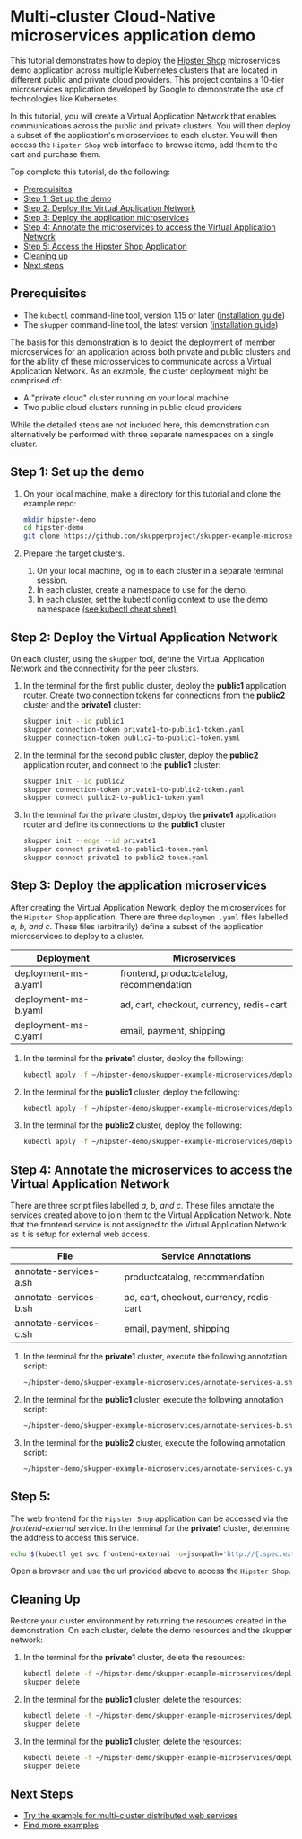 # Multi-cluster Cloud-Native microservices application demo

This tutorial demonstrates how to deploy the [Hipster Shop](https://github.com/GoogleCloudPlatform/microservices-demo/) microservices demo application across multiple Kubernetes clusters that are located in different public and private cloud providers. This project contains a 10-tier microservices application developed by Google to demonstrate the use of technologies like Kubernetes.

In this tutorial, you will create a Virtual Application Network that enables communications across the public and private clusters. You will then deploy a subset of the application's microservices to each cluster. You will then access the `Hipster Shop` web interface to browse items, add them to the cart and purchase them.

Top complete this tutorial, do the following:

* [Prerequisites](#prerequisites)
* [Step 1: Set up the demo](#step-1-set-up-the-demo)
* [Step 2: Deploy the Virtual Application Network](#step-2-deploy-the-virtual-application-network)
* [Step 3: Deploy the application microservices](#step-3-deploy-the-application-microservices)
* [Step 4: Annotate the microservices to access the Virtual Application Network](#step-4-annotate-the-microservices-to-access-the-virtual-application-network)
* [Step 5: Access the Hipster Shop Application](#step-5-access-the-hipster-shop-application)
* [Cleaning up](#cleaning-up)
* [Next steps](#next-steps)

## Prerequisites

* The `kubectl` command-line tool, version 1.15 or later ([installation guide](https://kubernetes.io/docs/tasks/tools/install-kubectl/))
* The `skupper` command-line tool, the latest version ([installation guide](https://skupper.io/start/index.html#step-1-install-the-skupper-command-line-tool-in-your-environment))

The basis for this demonstration is to depict the deployment of member microservices for an application across both private and public clusters and for the ability of these microsservices to communicate across a Virtual Application Network. As an example, the cluster deployment might be comprised of:

* A "private cloud" cluster running on your local machine
* Two public cloud clusters running in public cloud providers

While the detailed steps are not included here, this demonstration can alternatively be performed with three separate namespaces on a single cluster.

## Step 1: Set up the demo

1. On your local machine, make a directory for this tutorial and clone the example repo:

   ```bash
   mkdir hipster-demo
   cd hipster-demo
   git clone https://github.com/skupperproject/skupper-example-microservices.git
   ```

3. Prepare the target clusters.

   1. On your local machine, log in to each cluster in a separate terminal session.
   2. In each cluster, create a namespace to use for the demo.
   3. In each cluster, set the kubectl config context to use the demo namespace [(see kubectl cheat sheet)](https://kubernetes.io/docs/reference/kubectl/cheatsheet/)

## Step 2: Deploy the Virtual Application Network

On each cluster, using the `skupper` tool, define the Virtual Application Network and the connectivity for the peer clusters.

1. In the terminal for the first public cluster, deploy the **public1** application router. Create two connection tokens for connections from the **public2** cluster and the **private1** cluster:

   ```bash
   skupper init --id public1
   skupper connection-token private1-to-public1-token.yaml
   skupper connection-token public2-to-public1-token.yaml
   ```
2. In the terminal for the second public cluster, deploy the **public2** application router, and connect to the **public1** cluster:

   ```bash
   skupper init --id public2
   skupper connection-token private1-to-public2-token.yaml
   skupper connect public2-to-public1-token.yaml
   ```

3. In the terminal for the private cluster, deploy the **private1** application router and define its connections to the **public1** cluster

   ```bash
   skupper init --edge --id private1
   skupper connect private1-to-public1-token.yaml
   skupper connect private1-to-public2-token.yaml
   ```

## Step 3: Deploy the application microservices

After creating the Virtual Application Nework, deploy the microservices for the `Hipster Shop` application. There are three `deploymen .yaml` files
labelled *a, b, and c*. These files (arbitrarily) define a subset of the application microservices to deploy to a cluster.

| Deployment           | Microservices
| -------------------- | ---------------------------------------- |
| deployment-ms-a.yaml | frontend, productcatalog, recommendation |
| deployment-ms-b.yaml | ad, cart, checkout, currency, redis-cart |
| deployment-ms-c.yaml | email, payment, shipping                 |


1. In the terminal for the **private1** cluster, deploy the following:

   ```bash
   kubectl apply -f ~/hipster-demo/skupper-example-microservices/deployment-ms-a.yaml
   ```

2. In the terminal for the **public1** cluster, deploy the following:

   ```bash
   kubectl apply -f ~/hipster-demo/skupper-example-microservices/deployment-ms-b.yaml
   ```

3. In the terminal for the **public2** cluster, deploy the following:

   ```bash
   kubectl apply -f ~/hipster-demo/skupper-example-microservices/deployment-ms-c.yaml
   ```

## Step 4: Annotate the microservices to access the Virtual Application Network

There are three script files labelled *a, b, and c*. These files annotate the services created above to join them to the Virtual Application Network. Note that the frontend service is not assigned to the Virtual Application Network as it is setup for external web access.


| File                   | Service Annotations
| ---------------------- | ---------------------------------------- |
| annotate-services-a.sh | productcatalog, recommendation           |
| annotate-services-b.sh | ad, cart, checkout, currency, redis-cart |
| annotate-services-c.sh | email, payment, shipping                 |


1. In the terminal for the **private1** cluster, execute the following annotation script:

   ```bash
   ~/hipster-demo/skupper-example-microservices/annotate-services-a.sh
   ```

2. In the terminal for the **public1** cluster, execute the following annotation script:

   ```bash
   ~/hipster-demo/skupper-example-microservices/annotate-services-b.sh
   ```

3. In the terminal for the **public2** cluster, execute the following annotation script:

   ```bash
   ~/hipster-demo/skupper-example-microservices/annotate-services-c.yaml
   ```

## Step 5:

The web frontend for the `Hipster Shop` application can be accessed via the *frontend-external* service. In the
terminal for the **private1** cluster, determine the address to access this service.

   ```bash
   echo $(kubectl get svc frontend-external -o=jsonpath='http://{.spec.externalIPs[0]}:{.spec.ports[0].port}')
   ```

Open a browser and use the url provided above to access the `Hipster Shop`.

## Cleaning Up

Restore your cluster environment by returning the resources created in the demonstration. On each cluster, delete the demo resources and the skupper network:

1. In the terminal for the **private1** cluster, delete the resources:

   ```bash
   kubectl delete -f ~/hipster-demo/skupper-example-microservices/deployment-ms-a.yaml
   skupper delete
   ```

2. In the terminal for the **public1** cluster, delete the resources:

   ```bash
   kubectl delete -f ~/hipster-demo/skupper-example-microservices/deployment-ms-b.yaml
   skupper delete
   ```

3. In the terminal for the **public1** cluster, delete the resources:

   ```bash
   kubectl delete -f ~/hipster-demo/skupper-example-microservices/deployment-ms-b.yaml
   skupper delete
   ```

## Next Steps

 - [Try the example for multi-cluster distributed web services](https://github.com/skupperproject/skupper-example-bookinfo)
 - [Find more examples](https://skupper.io/examples/)

